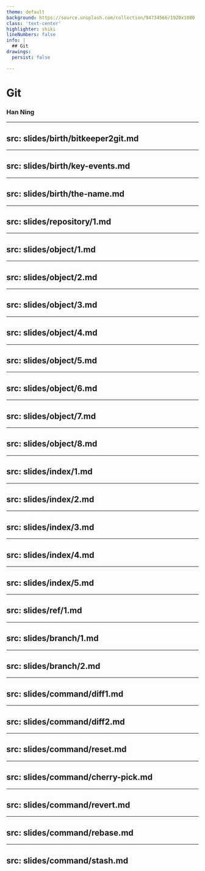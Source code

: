 ```yaml
---
theme: default
background: https://source.unsplash.com/collection/94734566/1920x1080
class: 'text-center'
highlighter: shiki
lineNumbers: false
info: |
  ## Git
drawings:
  persist: false

---
```


# Git

### Han Ning

---
src: slides/birth/bitkeeper2git.md
---

---
src: slides/birth/key-events.md
---

---
src: slides/birth/the-name.md
---

---
src: slides/repository/1.md
---

---
src: slides/object/1.md
---

---
src: slides/object/2.md
---

---
src: slides/object/3.md
---

---
src: slides/object/4.md
---


---
src: slides/object/5.md
---

---
src: slides/object/6.md
---

---
src: slides/object/7.md
---

---
src: slides/object/8.md
---

---
src: slides/index/1.md
---

---
src: slides/index/2.md
---

---
src: slides/index/3.md
---

---
src: slides/index/4.md
---

---
src: slides/index/5.md
---

---
src: slides/ref/1.md
---

---
src: slides/branch/1.md
---

---
src: slides/branch/2.md
---

---
src: slides/command/diff1.md
---

---
src: slides/command/diff2.md
---

---
src: slides/command/reset.md
---

---
src: slides/command/cherry-pick.md
---

---
src: slides/command/revert.md
---

---
src: slides/command/rebase.md
---

---
src: slides/command/stash.md
---
